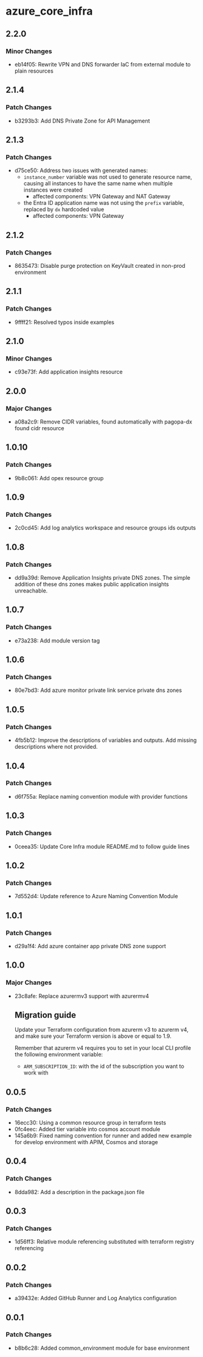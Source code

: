 # azure_core_infra

## 2.2.0

### Minor Changes

- eb14f05: Rewrite VPN and DNS forwarder IaC from external module to plain resources

## 2.1.4

### Patch Changes

- b3293b3: Add DNS Private Zone for API Management

## 2.1.3

### Patch Changes

- d75ce50: Address two issues with generated names:
  - `instance_number` variable was not used to generate resource name, causing all instances to have the same name when multiple instances were created
    - affected components: VPN Gateway and NAT Gateway
  - the Entra ID application name was not using the `prefix` variable, replaced by `dx` hardcoded value
    - affected components: VPN Gateway

## 2.1.2

### Patch Changes

- 8635473: Disable purge protection on KeyVault created in non-prod environment

## 2.1.1

### Patch Changes

- 9ffff21: Resolved typos inside examples

## 2.1.0

### Minor Changes

- c93e73f: Add application insights resource

## 2.0.0

### Major Changes

- a08a2c9: Remove CIDR variables, found automatically with pagopa-dx found cidr resource

## 1.0.10

### Patch Changes

- 9b8c061: Add opex resource group

## 1.0.9

### Patch Changes

- 2c0cd45: Add log analytics workspace and resource groups ids outputs

## 1.0.8

### Patch Changes

- dd9a39d: Remove Application Insights private DNS zones. The simple addition of these dns zones makes public application insights unreachable.

## 1.0.7

### Patch Changes

- e73a238: Add module version tag

## 1.0.6

### Patch Changes

- 80e7bd3: Add azure monitor private link service private dns zones

## 1.0.5

### Patch Changes

- 4fb5b12: Improve the descriptions of variables and outputs. Add missing descriptions where not provided.

## 1.0.4

### Patch Changes

- d6f755a: Replace naming convention module with provider functions

## 1.0.3

### Patch Changes

- 0ceea35: Update Core Infra module README.md to follow guide lines

## 1.0.2

### Patch Changes

- 7d552d4: Update reference to Azure Naming Convention Module

## 1.0.1

### Patch Changes

- d29a1f4: Add azure container app private DNS zone support

## 1.0.0

### Major Changes

- 23c8afe: Replace azurermv3 support with azurermv4

  ## Migration guide

  Update your Terraform configuration from azurerm v3 to azurerm v4, and make sure your Terraform version is above or equal to 1.9.

  Remember that azurerm v4 requires you to set in your local CLI profile the following environment variable:
  - `ARM_SUBSCRIPTION_ID`: with the id of the subscription you want to work with

## 0.0.5

### Patch Changes

- 16ecc30: Using a common resource group in terraform tests
- 0fc4eec: Added tier variable into cosmos account module
- 145a6b9: Fixed naming convention for runner and added new example for develop environment with APIM, Cosmos and storage

## 0.0.4

### Patch Changes

- 8dda982: Add a description in the package.json file

## 0.0.3

### Patch Changes

- 1d56ff3: Relative module referencing substituted with terraform registry referencing

## 0.0.2

### Patch Changes

- a39432e: Added GitHub Runner and Log Analytics configuration

## 0.0.1

### Patch Changes

- b8b6c28: Added common_environment module for base environment
